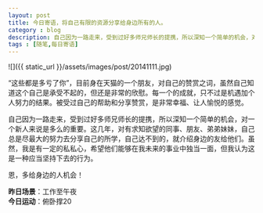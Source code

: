 ```yaml
---
layout: post
title: 今日寄语，将自己有限的资源分享给身边所有的人。
category : blog
description: 自己因为一路走来，受到过好多师兄师长的提携，所以深知一个简单的机会，对一个新人来说是多么的重要。这几年，对有求知欲望的同事、朋友、弟弟妹妹，自己总是尽最大的努力去分享自己的所学，自己达不到的，就介绍身边的友给他们。虽然，我是有一定的私私心，希望他们能够在我未来的事业中独当一面，但我认为这是一种应当坚持下去的行为。 
tags : [随笔,每日寄语]
---
```


![]({{ static_url }}/assets/images/post/20141111.jpg)

“这些都是多亏了你”，目前身在天猫的一个朋友，对自己的赞赏之词，虽然自己知道这个自己是承受不起的，但还是非常的欣慰。每一个的成就，只不过是机遇加个人努力的结果。被受过自己的帮助和分享赞赏，是非常幸福、让人愉悦的感觉。  

自己因为一路走来，受到过好多师兄师长的提携，所以深知一个简单的机会，对一个新人来说是多么的重要。这几年，对有求知欲望的同事、朋友、弟弟妹妹，自己总是尽最大的努力去分享自己的所学，自己达不到的，就介绍身边的友给他们。虽然，我是有一定的私私心，希望他们能够在我未来的事业中独当一面，但我认为这是一种应当坚持下去的行为。  

恩，多给身边的人机会！  

**昨日场景**：工作至午夜  
**今日运动**：俯卧撑20

